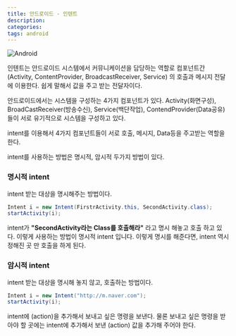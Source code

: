 ```yaml
---
title: 안드로이드 - 인텐트
description:
categories: 
tags: android
---
```



![Android](http://community.embarcadero.com/uploads/390/Android.png)


인텐트는 안드로이드 시스템에서 커뮤니케이션을 담당하는 역할로 컴포넌트간(Activity, ContentProvider, BroadcastReceiver, Service) 의 호출과 메시지 전달에 이용한다. 쉽게 말해서 값을 주고 받는 전달자이다.



안드로이드에서는 시스템을 구성하는 4가지 컴포넌트가 있다. Activity(화면구성), BroadCastReceiver(방송수신), Service(백단작업), ContendProvider(Data공유) 들이 서로 유기적으로 시스템을 구성하고 있다.



intent를 이용해서 4가지 컴포넌트들이 서로 호출, 메시지, Data등을 주고받는 역할을 한다.

intent를 사용하는 방법은 명시적, 암시적 두가지 방법이 있다.



### 명시적 intent

intent 받는 대상을 명시해주는 방법이다.

```java
Intent i = new Intent(FirstrActivity.this, SecondActivity.class);
startActivity(i);
```

intent가 **"SecondActivity라는 Class를 호출해라"** 라고 명시 해놓고 호출 하고 있다. 이렇게 사용하는 방법이 명시적 intent 입니다. 이렇게 명시를 해준다면, intent 역시 정해진 곳 만 호출을 하게 된다.



### 암시적 intent

intent 받는 대상을 명시해 놓지 않고, 호출하는 방법이다.

```java
Intent i = new Intent("http://m.naver.com");
startActivity(i);
```

intent에 (action)을 추가해서 보내고 싶은 명령을 보낸다. 물론 보내고 싶은 명령을 받아야 할 곳에는 intent에 추가해서 보낸 (action) 값을 추가해 주어야 한다. 
